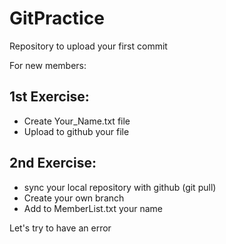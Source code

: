 # GitPractice

Repository to upload your first commit

For new members:
## 1st Exercise:

* Create Your_Name.txt file
* Upload to github your file
## 2nd Exercise:
* sync your local repository with github (git pull)
* Create your own branch
* Add to MemberList.txt your name

Let's try to have an error
